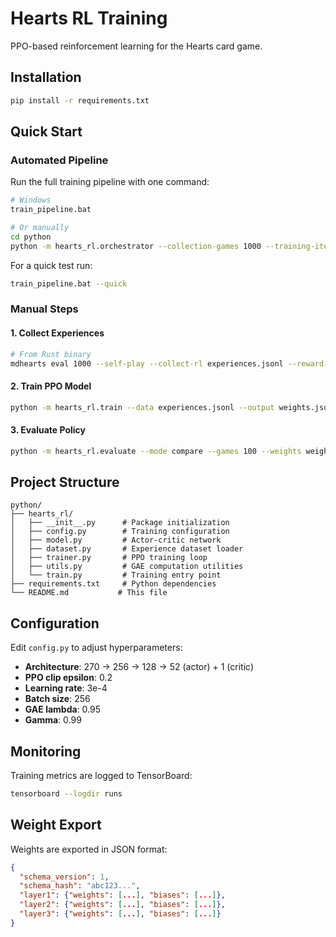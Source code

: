 # Hearts RL Training

PPO-based reinforcement learning for the Hearts card game.

## Installation

```bash
pip install -r requirements.txt
```

## Quick Start

### Automated Pipeline

Run the full training pipeline with one command:

```bash
# Windows
train_pipeline.bat

# Or manually
cd python
python -m hearts_rl.orchestrator --collection-games 1000 --training-iterations 100
```

For a quick test run:

```bash
train_pipeline.bat --quick
```

### Manual Steps

#### 1. Collect Experiences

```bash
# From Rust binary
mdhearts eval 1000 --self-play --collect-rl experiences.jsonl --reward-mode shaped
```

#### 2. Train PPO Model

```bash
python -m hearts_rl.train --data experiences.jsonl --output weights.json --iterations 100
```

#### 3. Evaluate Policy

```bash
python -m hearts_rl.evaluate --mode compare --games 100 --weights weights.json --baseline normal
```

## Project Structure

```
python/
├── hearts_rl/
│   ├── __init__.py      # Package initialization
│   ├── config.py        # Training configuration
│   ├── model.py         # Actor-critic network
│   ├── dataset.py       # Experience dataset loader
│   ├── trainer.py       # PPO training loop
│   ├── utils.py         # GAE computation utilities
│   └── train.py         # Training entry point
├── requirements.txt     # Python dependencies
└── README.md           # This file
```

## Configuration

Edit `config.py` to adjust hyperparameters:

- **Architecture**: 270 → 256 → 128 → 52 (actor) + 1 (critic)
- **PPO clip epsilon**: 0.2
- **Learning rate**: 3e-4
- **Batch size**: 256
- **GAE lambda**: 0.95
- **Gamma**: 0.99

## Monitoring

Training metrics are logged to TensorBoard:

```bash
tensorboard --logdir runs
```

## Weight Export

Weights are exported in JSON format:

```json
{
  "schema_version": 1,
  "schema_hash": "abc123...",
  "layer1": {"weights": [...], "biases": [...]},
  "layer2": {"weights": [...], "biases": [...]},
  "layer3": {"weights": [...], "biases": [...]}
}
```
